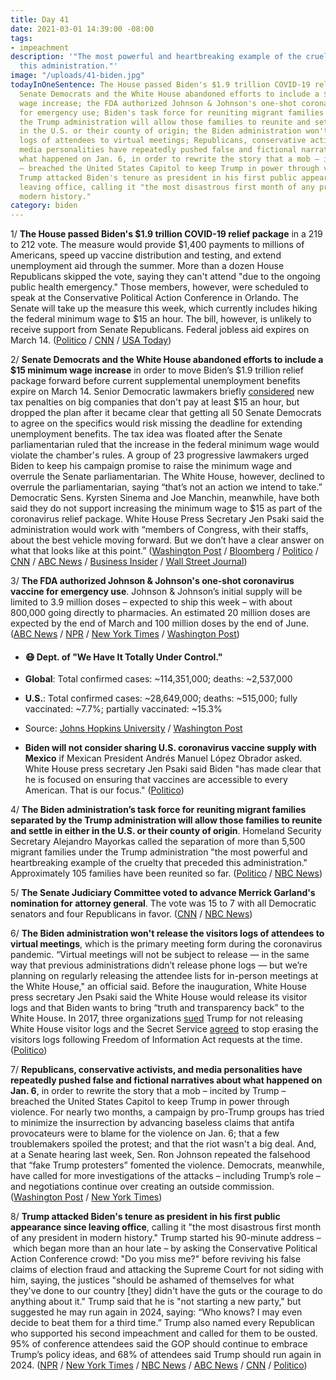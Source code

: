 ```yaml
---
title: Day 41
date: 2021-03-01 14:39:00 -08:00
tags:
- impeachment
description: '"The most powerful and heartbreaking example of the cruelty that preceded
  this administration."'
image: "/uploads/41-biden.jpg"
todayInOneSentence: The House passed Biden's $1.9 trillion COVID-19 relief package;
  Senate Democrats and the White House abandoned efforts to include a $15 minimum
  wage increase; the FDA authorized Johnson & Johnson's one-shot coronavirus vaccine
  for emergency use; Biden's task force for reuniting migrant families separated by
  the Trump administration will allow those families to reunite and settle in either
  in the U.S. or their county of origin; the Biden administration won't release visitor
  logs of attendees to virtual meetings; Republicans, conservative activists, and
  media personalities have repeatedly pushed false and fictional narratives about
  what happened on Jan. 6, in order to rewrite the story that a mob – incited by Trump
  – breached the United States Capitol to keep Trump in power through violence; and
  Trump attacked Biden's tenure as president in his first public appearance since
  leaving office, calling it "the most disastrous first month of any president in
  modern history."
category: biden
---
```


1/ **The House passed Biden's $1.9 trillion COVID-19 relief package** in a 219 to 212 vote. The measure would provide $1,400 payments to millions of Americans, speed up vaccine distribution and testing, and extend unemployment aid through the summer. More than a dozen House Republicans skipped the vote, saying they can't attend "due to the ongoing public health emergency." Those members, however, were scheduled to speak at the Conservative Political Action Conference in Orlando. The Senate will take up the measure this week, which currently includes hiking the federal minimum wage to $15 an hour. The bill, however, is unlikely to receive support from Senate Republicans. Federal jobless aid expires on March 14.  ([Politico](https://www.politico.com/news/2021/02/26/house-biden-covid-relief-bill-passage-471733) / [CNN](https://www.cnn.com/2021/02/26/politics/cpac-house-republicans-proxy-voting/index.html) / [USA Today](https://www.usatoday.com/story/news/politics/2021/02/26/joe-bidens-covid-relief-bill-stimulus-checks-passes-house/6836187002/))

2/ **Senate Democrats and the White House abandoned efforts to include a $15 minimum wage increase** in order to move Biden’s $1.9 trillion relief package forward before current supplemental unemployment benefits expire on March 14. Senior Democratic lawmakers briefly [considered](https://www.washingtonpost.com/us-policy/2021/02/27/minimum-wage-democrats-biden/) new tax penalties on big companies that don't pay at least $15 an hour, but dropped the plan after it  became clear that getting all 50 Senate Democrats to agree on the specifics would risk missing the deadline for extending unemployment benefits. The tax idea was floated after the Senate parliamentarian ruled that the increase in the federal minimum wage would violate the chamber's rules. A group of 23 progressive lawmakers urged Biden to keep his campaign promise to raise the minimum wage and overrule the Senate parliamentarian. The White House, however, declined to overrule the parliamentarian, saying “that’s not an action we intend to take.” Democratic Sens. Kyrsten Sinema and Joe Manchin, meanwhile, have both said they do not support increasing the minimum wage to $15 as part of the coronavirus relief package. White House Press Secretary Jen Psaki said the administration would work with “members of Congress, with their staffs, about the best vehicle moving forward. But we don’t have a clear answer on what that looks like at this point.” ([Washington Post](https://www.washingtonpost.com/us-policy/2021/03/01/biden-stimulus-covid-relief-minimum-wage/) / [Bloomberg](https://www.bloomberg.com/news/articles/2021-03-01/democrats-shelve-minimum-wage-tax-plan-to-speed-work-on-stimulus?sref=MIBMEEoj) / [Politico](https://www.politico.com/news/2021/02/26/progressives-minimum-wage-defeat-471772) / [CNN](https://www.cnn.com/2021/03/01/politics/house-democrats-kamala-harris-wage-hike/index.html) / [ABC News](https://abcnews.go.com/Business/wireStory/senate-democrats-house-virus-relief-bill-76183236) / [Business Insider](https://www.businessinsider.com/stimulus-house-progressives-urge-biden-15-an-hour-minimum-wage-2021-3) / [Wall Street Journal](https://www.wsj.com/articles/senate-moves-ahead-with-covid-19-aid-package-without-minimum-wage-boost-11614615765))

3/ **The FDA authorized Johnson & Johnson's one-shot coronavirus vaccine for emergency use**. Johnson & Johnson’s initial supply will be limited to 3.9 million doses – expected to ship this week – with about 800,000 going directly to pharmacies. An estimated 20 million doses are expected by the end of March and 100 million doses by the end of June. ([ABC News](https://abcnews.go.com/Politics/fda-authorizes-jj-vaccine-giving-us-3rd-option/story?id=76135205) / [NPR](https://www.npr.org/sections/coronavirus-live-updates/2021/02/27/972009978/fda-authorizes-johnson-johnsons-one-shot-covid-19-vaccine) / [New York Times](https://www.nytimes.com/2021/02/27/health/covid-vaccine-johnson-and-johnson.html) / [Washington Post](https://www.washingtonpost.com/health/2021/02/28/johnson-and-johnson-vaccine-cdc-recommendation/))

* #### 😷 Dept. of "We Have It Totally Under Control."

* **Global**: Total confirmed cases: \~114,351,000; deaths: \~2,537,000

* **U.S.**: Total confirmed cases: \~28,649,000; deaths: \~515,000; fully vaccinated: \~7.7%; partially vaccinated: \~15.3%

* Source: [Johns Hopkins University](https://coronavirus.jhu.edu/map.html) / [Washington Post](https://www.washingtonpost.com/graphics/2020/health/covid-vaccine-states-distribution-doses/)

* **Biden will not consider sharing U.S. coronavirus vaccine supply with Mexico** if Mexican President Andrés Manuel López Obrador asked. White House press secretary Jen Psaki said Biden "has made clear that he is focused on ensuring that vaccines are accessible to every American. That is our focus." ([Politico](https://www.politico.com/news/2021/03/01/biden-mexico-covid-vaccine-sharing-471939))

4/ **The Biden administration’s task force for reuniting migrant families separated by the Trump administration will allow those families to reunite and settle in either in the U.S. or their county of origin**. Homeland Security Secretary Alejandro Mayorkas called the separation of more than 5,500 migrant families under the Trump administration "the most powerful and heartbreaking example of the cruelty that preceded this administration." Approximately 105 families have been reunited so far. ([Politico](https://www.politico.com/news/2021/03/01/biden-reunite-separated-families-border-471940) / [NBC News](https://www.nbcnews.com/politics/immigration/biden-admin-expected-let-migrant-families-separated-under-trump-reunite-n1259141))

5/ **The Senate Judiciary Committee voted to advance Merrick Garland's nomination for attorney general**. The vote was 15 to 7 with all Democratic senators and four Republicans in favor. ([CNN](https://www.cnn.com/2021/03/01/politics/merrick-garland-confirmation-committee-vote/index.html) / [NBC News](https://www.nbcnews.com/politics/congress/senate-committee-advances-garland-nomination-attorney-general-n1259139))

6/ **The Biden administration won't release the visitors logs of attendees to virtual meetings**, which is the primary meeting form during the coronavirus pandemic. “Virtual meetings will not be subject to release — in the same way that previous administrations didn’t release phone logs — but we’re planning on regularly releasing the attendee lists for in-person meetings at the White House," an official said. Before the inauguration, White House press secretary Jen Psaki said the White House would release its visitor logs and that Biden wants to bring “truth and transparency back” to the White House. In 2017, three organizations [sued](https://whatthefuckjusthappenedtoday.com/2017/04/10/Day-81/#10-three-organizations-sue-trump-for) Trump for not releasing White House visitor logs and the Secret Service [agreed](https://whatthefuckjusthappenedtoday.com/2017/08/23/day-216/#7-the-secret-service-agreed-to-stop) to stop erasing the visitors logs following Freedom of Information Act requests at the time. ([Politico](https://www.politico.com/news/2021/03/01/biden-white-house-transparency-trump-obama-471868))

7/ **Republicans, conservative activists, and media personalities have repeatedly pushed false and fictional narratives about what happened on Jan. 6**, in order to rewrite the story that a mob – incited by Trump – breached the United States Capitol to keep Trump in power through violence. For nearly two months, a campaign by pro-Trump groups has tried to minimize the insurrection by advancing baseless claims that antifa provocateurs were to blame for the violence on Jan. 6; that a few troublemakers spoiled the protest; and that the riot wasn't a big deal. And, at a Senate hearing last week, Sen. Ron Johnson repeated the falsehood that “fake Trump protesters” fomented the violence. Democrats, meanwhile, have called for more investigations of the attacks – including Trump’s role – and negotiations continue over creating an outside commission. ([Washington Post](https://www.washingtonpost.com/powerpost/republicans-riot-false-accounts/2021/02/28/9230e3b6-784c-11eb-9537-496158cc5fd9_story.html) / [New York Times](https://www.nytimes.com/2021/03/01/us/politics/antifa-conspiracy-capitol-riot.html))

8/ **Trump attacked Biden's tenure as president in his first public appearance since leaving office**, calling it "the most disastrous first month of any president in modern history." Trump started his 90-minute address – which began more than an hour late – by asking the Conservative Political Action Conference crowd: "Do you miss me?" before reviving his false claims of election fraud and attacking the Supreme Court for not siding with him, saying, the justices "should be ashamed of themselves for what they've done to our country \[they\] didn't have the guts or the courage to do anything about it." Trump said that he is "not starting a new party," but suggested he may run again in 2024, saying: “Who knows? I may even decide to beat them for a third time.” Trump also named every Republican who supported his second impeachment and called for them to be ousted. 95% of conference attendees said the GOP should continue to embrace Trump’s policy ideas, and 68% of attendees said Trump should run again in 2024. ([NPR](https://www.npr.org/2021/02/28/972307678/trump-blasts-biden-in-his-1st-speech-since-leaving-office) / [New York Times](https://www.nytimes.com/2021/02/28/us/politics/trump-cpac-republicans.html) / [NBC News](https://www.nbcnews.com/politics/donald-trump/trump-cpac-speech-declare-his-political-journey-far-over-n1259093) / [ABC News](https://abcnews.go.com/Politics/trumps-cpac-speech-repeats-false-election-fraud-claims/story?id=76173257) / [CNN](https://www.cnn.com/2021/03/01/politics/cpac-2021-trump-speech-american-democracy/index.html) / [Politico](https://www.politico.com/news/2021/02/28/trump-cpac-2024-biden-471869))